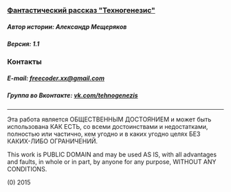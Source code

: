 ### [Фантастический рассказ "Техногенезис"](/Tehnogenezis.md)

##### Автор истории: Александр Мещеряков
##### Версия: 1.1

### Контакты

##### E-mail: freecoder.xx@gmail.com
##### Группа во Вконтакте: [vk.com/tehnogenezis](https://vk.com/tehnogenezis)

------------------------------------------------------------------

Эта работа является ОБЩЕСТВЕННЫМ ДОСТОЯНИЕМ и может быть использована КАК ЕСТЬ, со всеми достоинствами и недостатками, полностью или частично, кем угодно и в каких угодно целях БЕЗ КАКИХ-ЛИБО ОГРАНИЧЕНИЙ.

This work is PUBLIC DOMAIN and may be used AS IS, with all advantages and faults, in whole or in part,
by anyone for any purpose, WITHOUT ANY CONDITIONS.

(0) 2015